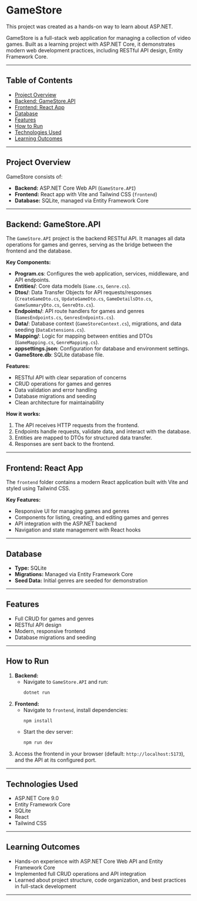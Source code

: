 # GameStore

This project was created as a hands-on way to learn about ASP.NET.

GameStore is a full-stack web application for managing a collection of video games. Built as a learning project with ASP.NET Core, it demonstrates modern web development practices, including RESTful API design, Entity Framework Core.

---

## Table of Contents

- [Project Overview](#project-overview)
- [Backend: GameStore.API](#backend-gamestoreapi)
- [Frontend: React App](#frontend-react-app)
- [Database](#database)
- [Features](#features)
- [How to Run](#how-to-run)
- [Technologies Used](#technologies-used)
- [Learning Outcomes](#learning-outcomes)

---

## Project Overview

GameStore consists of:

- **Backend:** ASP.NET Core Web API (`GameStore.API`)
- **Frontend:** React app with Vite and Tailwind CSS (`frontend`)
- **Database:** SQLite, managed via Entity Framework Core

---

## Backend: GameStore.API

The `GameStore.API` project is the backend RESTful API. It manages all data operations for games and genres, serving as the bridge between the frontend and the database.

**Key Components:**

- **Program.cs**: Configures the web application, services, middleware, and API endpoints.
- **Entities/**: Core data models (`Game.cs`, `Genre.cs`).
- **Dtos/**: Data Transfer Objects for API requests/responses (`CreateGameDto.cs`, `UpdateGameDto.cs`, `GameDetailsDto.cs`, `GameSummaryDto.cs`, `GenreDto.cs`).
- **Endpoints/**: API route handlers for games and genres (`GamesEndpoints.cs`, `GenresEndpoints.cs`).
- **Data/**: Database context (`GameStoreContext.cs`), migrations, and data seeding (`DataExtensions.cs`).
- **Mapping/**: Logic for mapping between entities and DTOs (`GameMapping.cs`, `GenreMapping.cs`).
- **appsettings.json**: Configuration for database and environment settings.
- **GameStore.db**: SQLite database file.

**Features:**

- RESTful API with clear separation of concerns
- CRUD operations for games and genres
- Data validation and error handling
- Database migrations and seeding
- Clean architecture for maintainability

**How it works:**

1. The API receives HTTP requests from the frontend.
2. Endpoints handle requests, validate data, and interact with the database.
3. Entities are mapped to DTOs for structured data transfer.
4. Responses are sent back to the frontend.

---

## Frontend: React App

The `frontend` folder contains a modern React application built with Vite and styled using Tailwind CSS.

**Key Features:**

- Responsive UI for managing games and genres
- Components for listing, creating, and editing games and genres
- API integration with the ASP.NET backend
- Navigation and state management with React hooks

---

## Database

- **Type:** SQLite
- **Migrations:** Managed via Entity Framework Core
- **Seed Data:** Initial genres are seeded for demonstration

---

## Features

- Full CRUD for games and genres
- RESTful API design
- Modern, responsive frontend
- Database migrations and seeding

---

## How to Run

1. **Backend:**
   - Navigate to `GameStore.API` and run:
     ```sh
     dotnet run
     ```
2. **Frontend:**
   - Navigate to `frontend`, install dependencies:
     ```sh
     npm install
     ```
   - Start the dev server:
     ```sh
     npm run dev
     ```
3. Access the frontend in your browser (default: `http://localhost:5173`), and the API at its configured port.

---

## Technologies Used

- ASP.NET Core 9.0
- Entity Framework Core
- SQLite
- React
- Tailwind CSS

---

## Learning Outcomes

- Hands-on experience with ASP.NET Core Web API and Entity Framework Core
- Implemented full CRUD operations and API integration
- Learned about project structure, code organization, and best practices in full-stack development

---

